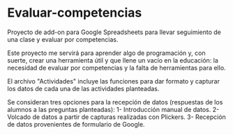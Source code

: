 # Evaluar-competencias
Proyecto de add-on para Google Spreadsheets para llevar seguimiento de una clase y evaluar por competencias.

Este proyecto me servirá para aprender algo de programación y, con suerte, crear una herramienta útil y que llene un vacío
en la educación: la necesidad de evaluar por competencias y la falta de herramientas para ello.

El archivo "Actividades" incluye las funciones para dar formato y capturar los datos de cada una de las actividades
planteadas.

Se consideran tres opciones para la recepción de datos (respuestas de los alumnos a las preguntas planteadas): 
  1- Introducción manual de datos.
  2- Volcado de datos a partir de capturas realizadas con Plickers.
  3- Recepción de datos provenientes de formulario de Google.


